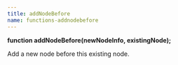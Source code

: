 ```yaml
---
title: addNodeBefore
name: functions-addnodebefore
---
```


**function addNodeBefore(newNodeInfo, existingNode);**

Add a new node before this existing node.
